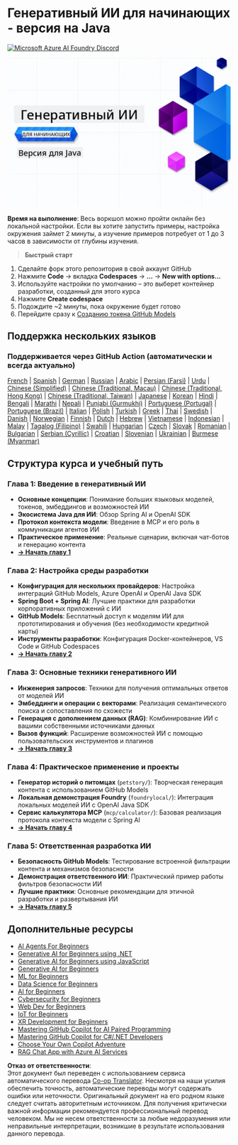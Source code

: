 <!--
CO_OP_TRANSLATOR_METADATA:
{
  "original_hash": "ff95bb9d60ecd46e1a2215e341062967",
  "translation_date": "2025-07-26T17:25:23+00:00",
  "source_file": "README.md",
  "language_code": "ru"
}
-->
# Генеративный ИИ для начинающих - версия на Java
[![Microsoft Azure AI Foundry Discord](https://dcbadge.limes.pink/api/server/ByRwuEEgH4)](https://discord.com/invite/ByRwuEEgH4)

![Генеративный ИИ для начинающих - версия на Java](../../translated_images/beg-genai-series.61edc4a6b2cc54284fa2d70eda26dc0ca2669e26e49655b842ea799cd6e16d2a.ru.png)

**Время на выполнение**: Весь воркшоп можно пройти онлайн без локальной настройки. Если вы хотите запустить примеры, настройка окружения займет 2 минуты, а изучение примеров потребует от 1 до 3 часов в зависимости от глубины изучения.

> **Быстрый старт**

1. Сделайте форк этого репозитория в свой аккаунт GitHub
2. Нажмите **Code** → вкладка **Codespaces** → **...** → **New with options...**
3. Используйте настройки по умолчанию – это выберет контейнер разработки, созданный для этого курса
4. Нажмите **Create codespace**
5. Подождите ~2 минуты, пока окружение будет готово
6. Перейдите сразу к [Созданию токена GitHub Models](./02-SetupDevEnvironment/README.md#step-2-create-a-github-personal-access-token)

## Поддержка нескольких языков

### Поддерживается через GitHub Action (автоматически и всегда актуально)

[French](../fr/README.md) | [Spanish](../es/README.md) | [German](../de/README.md) | [Russian](./README.md) | [Arabic](../ar/README.md) | [Persian (Farsi)](../fa/README.md) | [Urdu](../ur/README.md) | [Chinese (Simplified)](../zh/README.md) | [Chinese (Traditional, Macau)](../mo/README.md) | [Chinese (Traditional, Hong Kong)](../hk/README.md) | [Chinese (Traditional, Taiwan)](../tw/README.md) | [Japanese](../ja/README.md) | [Korean](../ko/README.md) | [Hindi](../hi/README.md) | [Bengali](../bn/README.md) | [Marathi](../mr/README.md) | [Nepali](../ne/README.md) | [Punjabi (Gurmukhi)](../pa/README.md) | [Portuguese (Portugal)](../pt/README.md) | [Portuguese (Brazil)](../br/README.md) | [Italian](../it/README.md) | [Polish](../pl/README.md) | [Turkish](../tr/README.md) | [Greek](../el/README.md) | [Thai](../th/README.md) | [Swedish](../sv/README.md) | [Danish](../da/README.md) | [Norwegian](../no/README.md) | [Finnish](../fi/README.md) | [Dutch](../nl/README.md) | [Hebrew](../he/README.md) | [Vietnamese](../vi/README.md) | [Indonesian](../id/README.md) | [Malay](../ms/README.md) | [Tagalog (Filipino)](../tl/README.md) | [Swahili](../sw/README.md) | [Hungarian](../hu/README.md) | [Czech](../cs/README.md) | [Slovak](../sk/README.md) | [Romanian](../ro/README.md) | [Bulgarian](../bg/README.md) | [Serbian (Cyrillic)](../sr/README.md) | [Croatian](../hr/README.md) | [Slovenian](../sl/README.md) | [Ukrainian](../uk/README.md) | [Burmese (Myanmar)](../my/README.md)

## Структура курса и учебный путь

### **Глава 1: Введение в генеративный ИИ**
- **Основные концепции**: Понимание больших языковых моделей, токенов, эмбеддингов и возможностей ИИ
- **Экосистема Java для ИИ**: Обзор Spring AI и OpenAI SDK
- **Протокол контекста модели**: Введение в MCP и его роль в коммуникации агентов ИИ
- **Практическое применение**: Реальные сценарии, включая чат-ботов и генерацию контента
- **[→ Начать главу 1](./01-IntroToGenAI/README.md)**

### **Глава 2: Настройка среды разработки**
- **Конфигурация для нескольких провайдеров**: Настройка интеграций GitHub Models, Azure OpenAI и OpenAI Java SDK
- **Spring Boot + Spring AI**: Лучшие практики для разработки корпоративных приложений с ИИ
- **GitHub Models**: Бесплатный доступ к моделям ИИ для прототипирования и обучения (без необходимости кредитной карты)
- **Инструменты разработки**: Конфигурация Docker-контейнеров, VS Code и GitHub Codespaces
- **[→ Начать главу 2](./02-SetupDevEnvironment/README.md)**

### **Глава 3: Основные техники генеративного ИИ**
- **Инженерия запросов**: Техники для получения оптимальных ответов от моделей ИИ
- **Эмбеддинги и операции с векторами**: Реализация семантического поиска и сопоставления по схожести
- **Генерация с дополнением данных (RAG)**: Комбинирование ИИ с вашими собственными источниками данных
- **Вызов функций**: Расширение возможностей ИИ с помощью пользовательских инструментов и плагинов
- **[→ Начать главу 3](./03-CoreGenerativeAITechniques/README.md)**

### **Глава 4: Практическое применение и проекты**
- **Генератор историй о питомцах** (`petstory/`): Творческая генерация контента с использованием GitHub Models
- **Локальная демонстрация Foundry** (`foundrylocal/`): Интеграция локальных моделей ИИ с OpenAI Java SDK
- **Сервис калькулятора MCP** (`mcp/calculator/`): Базовая реализация протокола контекста модели с Spring AI
- **[→ Начать главу 4](./04-PracticalSamples/README.md)**

### **Глава 5: Ответственная разработка ИИ**
- **Безопасность GitHub Models**: Тестирование встроенной фильтрации контента и механизмов безопасности
- **Демонстрация ответственного ИИ**: Практический пример работы фильтров безопасности ИИ
- **Лучшие практики**: Основные рекомендации для этичной разработки и развертывания ИИ
- **[→ Начать главу 5](./05-ResponsibleGenAI/README.md)**

## Дополнительные ресурсы

- [AI Agents For Beginners](https://github.com/microsoft/ai-agents-for-beginners)
- [Generative AI for Beginners using .NET](https://github.com/microsoft/Generative-AI-for-beginners-dotnet)
- [Generative AI for Beginners using JavaScript](https://github.com/microsoft/generative-ai-with-javascript)
- [Generative AI for Beginners](https://github.com/microsoft/generative-ai-for-beginners)
- [ML for Beginners](https://aka.ms/ml-beginners)
- [Data Science for Beginners](https://aka.ms/datascience-beginners)
- [AI for Beginners](https://aka.ms/ai-beginners)
- [Cybersecurity for Beginners](https://github.com/microsoft/Security-101)
- [Web Dev for Beginners](https://aka.ms/webdev-beginners)
- [IoT for Beginners](https://aka.ms/iot-beginners)
- [XR Development for Beginners](https://github.com/microsoft/xr-development-for-beginners)
- [Mastering GitHub Copilot for AI Paired Programming](https://aka.ms/GitHubCopilotAI)
- [Mastering GitHub Copilot for C#/.NET Developers](https://github.com/microsoft/mastering-github-copilot-for-dotnet-csharp-developers)
- [Choose Your Own Copilot Adventure](https://github.com/microsoft/CopilotAdventures)
- [RAG Chat App with Azure AI Services](https://github.com/Azure-Samples/azure-search-openai-demo-java)

**Отказ от ответственности**:  
Этот документ был переведен с использованием сервиса автоматического перевода [Co-op Translator](https://github.com/Azure/co-op-translator). Несмотря на наши усилия обеспечить точность, автоматические переводы могут содержать ошибки или неточности. Оригинальный документ на его родном языке следует считать авторитетным источником. Для получения критически важной информации рекомендуется профессиональный перевод человеком. Мы не несем ответственности за любые недоразумения или неправильные интерпретации, возникшие в результате использования данного перевода.